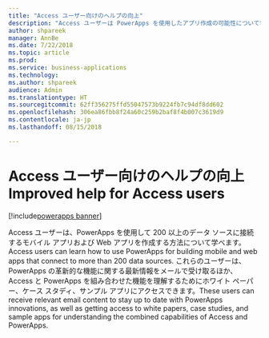 ```yaml
---
title: "Access ユーザー向けのヘルプの向上"
description: "Access ユーザーは PowerApps を使用したアプリ作成の可能性について学べます"
author: shpareek
manager: AnnBe
ms.date: 7/22/2018
ms.topic: article
ms.prod: 
ms.service: business-applications
ms.technology: 
ms.author: shpareek
audience: Admin
ms.translationtype: HT
ms.sourcegitcommit: 62ff356275ffd55047573b9224fb7c94df8dd602
ms.openlocfilehash: 306ea86fbb8f24a60c259b2baf8f4b007c3619d9
ms.contentlocale: ja-jp
ms.lasthandoff: 08/15/2018

---
```

# <a name="improved-help-for-access-users"></a><span data-ttu-id="77832-103">Access ユーザー向けのヘルプの向上</span><span class="sxs-lookup"><span data-stu-id="77832-103">Improved help for Access users</span></span>

[!include[powerapps banner](../includes/powerapps.md)]




<span data-ttu-id="77832-104">Access ユーザーは、PowerApps を使用して 200 以上のデータ ソースに接続するモバイル アプリおよび Web アプリを作成する方法について学べます。</span><span class="sxs-lookup"><span data-stu-id="77832-104">Access users can learn how to use PowerApps for building mobile and web apps that connect to more than 200 data sources.</span></span> <span data-ttu-id="77832-105">これらのユーザーは、PowerApps の革新的な機能に関する最新情報をメールで受け取るほか、Access と PowerApps を組み合わせた機能を理解するためにホワイト ペーパー、ケース スタディ、サンプル アプリにアクセスできます。</span><span class="sxs-lookup"><span data-stu-id="77832-105">These users can receive relevant email content to stay up to date with PowerApps innovations, as well as getting access to white papers, case studies, and sample apps for understanding the combined capabilities of Access and PowerApps.</span></span>


